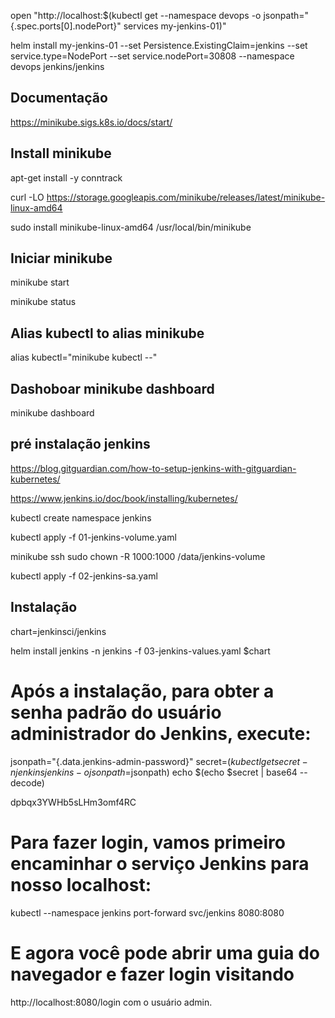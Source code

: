 open "http://localhost:$(kubectl get --namespace devops -o jsonpath="{.spec.ports[0].nodePort}" services my-jenkins-01)"

helm install my-jenkins-01 --set Persistence.ExistingClaim=jenkins --set service.type=NodePort --set service.nodePort=30808 --namespace devops jenkins/jenkins

## Documentação 

https://minikube.sigs.k8s.io/docs/start/

## Install minikube

apt-get install -y conntrack

curl -LO https://storage.googleapis.com/minikube/releases/latest/minikube-linux-amd64

sudo install minikube-linux-amd64 /usr/local/bin/minikube

## Iniciar minikube

minikube start

minikube status

## Alias kubectl to alias minikube

alias kubectl="minikube kubectl --"

## Dashoboar minikube dashboard

minikube dashboard

## pré instalação jenkins

https://blog.gitguardian.com/how-to-setup-jenkins-with-gitguardian-kubernetes/

https://www.jenkins.io/doc/book/installing/kubernetes/

kubectl create namespace jenkins

kubectl apply -f 01-jenkins-volume.yaml

minikube ssh
sudo chown -R 1000:1000 /data/jenkins-volume

kubectl apply -f 02-jenkins-sa.yaml

## Instalação

chart=jenkinsci/jenkins

helm install jenkins -n jenkins -f 03-jenkins-values.yaml $chart

# Após a instalação, para obter a senha padrão do usuário administrador do Jenkins, execute:

jsonpath="{.data.jenkins-admin-password}"
secret=$(kubectl get secret -n jenkins jenkins -o jsonpath=$jsonpath)
echo $(echo $secret | base64 --decode)

dpbqx3YWHb5sLHm3omf4RC

# Para fazer login, vamos primeiro encaminhar o serviço Jenkins para nosso localhost:

kubectl --namespace jenkins port-forward svc/jenkins 8080:8080

# E agora você pode abrir uma guia do navegador e fazer login visitando
http://localhost:8080/login com o usuário admin.
